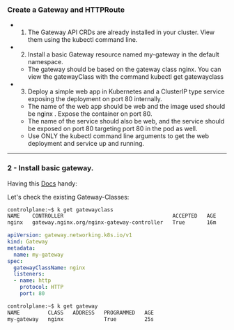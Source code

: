 ### Create a Gateway and HTTPRoute

- 1) The Gateway API CRDs are already installed in your cluster. View them using the kubectl command line.
- 2) Install a basic Gateway resource named my-gateway in the default namespace. 
  - The gateway should be based on the gateway class nginx. You can view the gatewayClass with the command kubectl get gatewayclass
- 3) Deploy a simple web app in Kubernetes and a ClusterIP type service exposing the deployment on port 80 internally.
    - The name of the web app should be web and the image used should be nginx . Expose the container on port 80.
    - The name of the service should also be web, and the service should be exposed on port 80 targeting port 80 in the pod as well.
    - Use ONLY the kubectl command line arguments to get the web deployment and service up and running.


-------------------------------------------------


### 2 - Install basic gateway.

Having this [Docs](https://kubernetes.io/docs/concepts/services-networking/gateway/) handy:

Let's check the existing Gateway-Classes:
```bash
controlplane:~$ k get gatewayclass
NAME    CONTROLLER                                   ACCEPTED   AGE
nginx   gateway.nginx.org/nginx-gateway-controller   True       16m
```

```YAML
apiVersion: gateway.networking.k8s.io/v1
kind: Gateway
metadata:
  name: my-gateway
spec:
  gatewayClassName: nginx
  listeners:
  - name: http
    protocol: HTTP
    port: 80
```

```bash
controlplane:~$ k get gateway
NAME         CLASS   ADDRESS   PROGRAMMED   AGE
my-gateway   nginx             True         25s
```